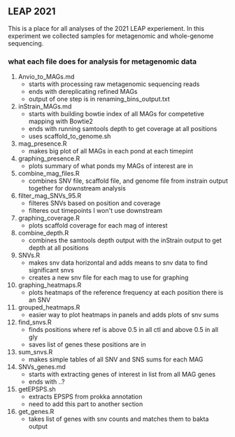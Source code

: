 ## LEAP 2021
This is a place for all analyses of the 2021 LEAP experiement. In this experiment we collected samples for metagenomic and whole-genome sequencing.

### what each file does for analysis for metagenomic data
1. Anvio_to_MAGs.md
      + starts with processing raw metagenomic sequencing reads
      + ends with dereplicating refined MAGs
      + output of one step is in renaming_bins_output.txt
2. inStrain_MAGs.md
      + starts with building bowtie index of all MAGs for competetive mapping with Bowtie2
      + ends with running samtools depth to get coverage at all positions
      + uses scaffold_to_genome.sh
3. mag_presence.R
      + makes big plot of all MAGs in each pond at each timepint
4. graphing_presence.R
      + plots summary of what ponds my MAGs of interest are in
5. combine_mag_files.R
      + combines SNV file, scaffold file, and genome file from instrain output together for downstream analysis
6. filter_mag_SNVs_95.R
      + filteres SNVs based on position and coverage
      + filteres out timepoints I won't use downstream
7. graphing_coverage.R
      + plots scaffold coverage for each mag of interest
8. combine_depth.R
      + combines the samtools depth output with the inStrain output to get depth at all positions
9. SNVs.R
      + makes snv data horizontal and adds means to snv data to find significant snvs
      + creates a new snv file for each mag to use for graphing
10. graphing_heatmaps.R
      + plots heatmaps of the reference frequency at each position there is an SNV 
11. grouped_heatmaps.R
      + easier way to plot heatmaps in panels and adds plots of snv sums
12. find_snvs.R
      + finds positions where ref is above 0.5 in all ctl and above 0.5 in all gly
      + saves list of genes these positions are in
13. sum_snvs.R
      + makes simple tables of all SNV and SNS sums for each MAG
14. SNVs_genes.md
      + starts with extracting genes of interest in list from all MAG genes
      + ends with ..?
15. getEPSPS.sh
      + extracts EPSPS from prokka annotation 
      + need to add this part to another section
16. get_genes.R
      + takes list of genes with snv counts and matches them to bakta output
